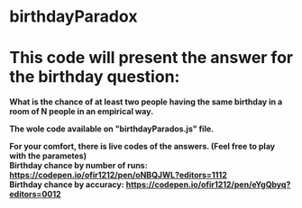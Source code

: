
# birthdayParadox


# This code will present the answer for the birthday question:
<b>
What is the chance of at least two people having the same birthday in a room of N people in an empirical way.

The wole code available on "birthdayParados.js" file.

For your comfort, there is live codes of the answers. (Feel free to play with the parametes)</br>
Birthday chance by number of runs: https://codepen.io/ofir1212/pen/oNBQJWL?editors=1112 </br>
Birthday chance by accuracy: https://codepen.io/ofir1212/pen/eYgQbyq?editors=0012




















</b>
